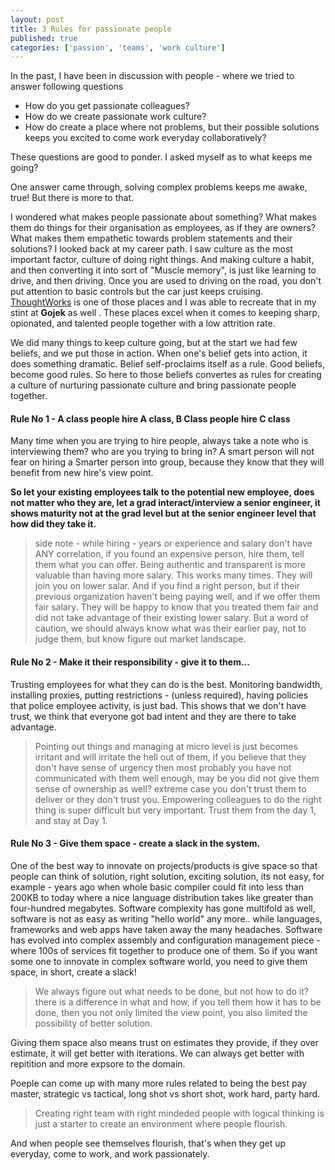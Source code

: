 ```yaml
---
layout: post
title: 3 Rules for passionate people
published: true
categories: ['passion', 'teams', 'work culture']
---
```


In the past, I have been in discussion with people - where we tried to answer following questions

* How do you get passionate colleagues?
* How do we create passionate work culture?
* How do create a place where not problems, but their possible solutions keeps you excited to come work everyday collaboratively?

These questions are good to ponder. I asked myself as to what keeps me going?

One answer came through, solving complex problems keeps me awake, true! But there is more to that.

I wondered what makes people passionate about something? What makes them do things for their organisation as employees, as if they are owners? What makes them empathetic towards problem statements and their solutions? I looked back at my career path. I saw culture as the most important factor, culture of doing right things. And making culture a habit, and then converting it into sort of "Muscle memory", is just like learning to drive, and then driving. Once you are used to driving on the road, you don't put attention to basic controls but the car just keeps cruising. <a href="http://www.thoughtworks.com" title="ThoughtWorks">ThoughtWorks</a> is one of those places and I was able to recreate that in my stint at **Gojek** as well . These places excel when it comes to keeping sharp, opionated, and talented people together with a low attrition rate.

We did many things to keep culture going, but at the start we had few beliefs, and we put those in action. When one's belief gets into action, it does something dramatic. Belief self-proclaims itself as a rule. Good beliefs, become good rules. So here to those beliefs convertes as rules for creating a culture of nurturing passionate culture and bring passionate people together.

#### Rule No 1 - A class people hire A class, B Class people hire C class
Many time when you are trying to hire people, always take a note who is interviewing them? who are you trying to bring in? A smart person will not fear on hiring a Smarter person into group, because they know that they will benefit from new hire's view point.

**So let your existing employees talk to the potential new employee, does not matter who they are, let a grad interact/interview a senior engineer, it shows maturity not at the grad level but at the senior engineer level that how did they take it.**

> side note - while hiring - years or experience and salary don't have ANY correlation, if you found an expensive person, hire them, tell them what you can offer. Being authentic and transparent is more valuable than having more salary. This works many times. They will join you on lower salar. And if you find a right person, but if their previous organization haven't being paying well, and if we offer them fair salary. They will be happy to know that you treated them fair and did not take advantage of their existing lower salary. But a word of caution, we should always know what was their earlier pay, not to judge them, but know figure out market landscape.


#### Rule No 2 - Make it their responsibility - give it to them...

Trusting employees for what they can do is the best. Monitoring bandwidth, installing proxies, putting restrictions - (unless required), having policies that police employee activity, is just bad. This shows that we don't have trust, we think that everyone got bad intent and they are there to take advantage. 

> Pointing out things and managing at micro level is just becomes irritant and will irritate the hell out of them, if you believe that they don't have sense of urgency then most probably you have not communicated with them well enough, may be you did not give them sense of ownership as well? extreme case you don't trust them to deliver or they don't trust you. Empowering colleagues to do the right thing is super difficult but very important. Trust them from the day 1, and stay at Day 1.


#### Rule No 3 - Give them space - create a slack in the system.
One of the best way to innovate on projects/products is give space so that people can think of solution, right solution, exciting solution, its not easy, for example - years ago when whole basic compiler could fit into less than 200KB to today where a nice language distribution takes like greater than four-hundred megabytes. Software complexity has gone multifold as well, software is not as easy as writing "hello world" any more.. while languages, frameworks and web apps have taken away the many headaches. Software has evolved into complex assembly and configuration management piece - where 100s of services fit together to produce one of them. So if you want some one to innovate in complex software world, you need to give them space, in short, create a slack!

>We always figure out what needs to be done, but not how to do it? there is a difference in what and how, if you tell them how it has to be done, then you not only limited the view point, you also limited the possibility of better solution.

Giving them space also means trust on estimates they provide, if they over estimate, it will get better with iterations. We can always get better with repitition and more expsore to the domain.

Poeple can come up with many more rules related to being the best pay master, strategic vs tactical, long shot vs short shot, work hard, party hard.

>Creating right team with right mindeded people with logical thinking is just a starter to create an environment where people flourish.

And when people see themselves flourish, that's when they get up everyday, come to work, and work passionately.

